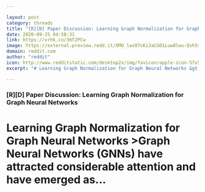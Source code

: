 ```yaml
---

layout: post
category: threads
title: "[R][D] Paper Discussion: Learning Graph Normalization for Graph Neural Networks"
date: 2020-09-25 04:58:31
link: https://vrhk.co/3mT2PCw
image: https://external-preview.redd.it/XMO_lws07cKi3aCGO1Luw8lwu-Qsh5yaVAzdfY6faOQ.jpg?width=268&height=140.314136126&auto=webp&crop=268:140.314136126,smart&s=1d2eb0723e442cc32a0da1ec28ddaf5d61949068
domain: reddit.com
author: "reddit"
icon: http://www.redditstatic.com/desktop2x/img/favicon/apple-icon-57x57.png
excerpt: "# Learning Graph Normalization for Graph Neural Networks &gt;Graph Neural Networks (GNNs) have attracted considerable attention and have emerged as..."

---
```


### [R][D] Paper Discussion: Learning Graph Normalization for Graph Neural Networks

# Learning Graph Normalization for Graph Neural Networks &gt;Graph Neural Networks (GNNs) have attracted considerable attention and have emerged as...